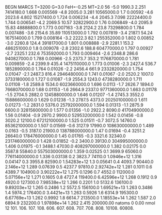 BEGN
MARCS T=3200 G=3.0 FeH=-0.25 MT=2.0
                  56
-5.0 1990.3 2.251 7414180.0 1.668 0.005569 
-4.8 2005.0 3.281 10565000.0 1.7 0.00592 
-4.6 2023.6 4.802 15217400.0 1.724 0.006234 
-4.4 2045.3 7.098 22224400.0 1.744 0.006541 
-4.2 2069.5 10.57 32822900.0 1.76 0.006849 
-4.0 2095.9 15.83 48888800.0 1.773 0.007163 
-3.8 2124.2 23.8 73298800.0 1.784 0.007486 
-3.6 2154.6 35.89 110513000.0 1.792 0.007819 
-3.4 2187.1 54.24 167514000.0 1.799 0.008164 
-3.2 2222.3 82.1 255352000.0 1.802 0.00852 
-3.0 2260.8 124.4 391817000.0 1.801 0.008888 
-2.9 2281.1 153.2 486251000.0 1.8 0.009078 
-2.8 2302.6 188.8 604770000.0 1.797 0.00927 
-2.7 2325.1 232.6 753592000.0 1.793 0.009464 
-2.6 2348.8 286.6 940827000.0 1.788 0.00966 
-2.5 2373.7 353.2 1176870000.0 1.781 0.009859 
-2.4 2399.9 435.4 1475110000.0 1.773 0.01006 
-2.3 2427.4 536.7 1852890000.0 1.764 0.01026 
-2.2 2456.4 661.9 2332820000.0 1.754 0.01047 
-2.1 2487.3 816.4 2946480000.0 1.741 0.01067 
-2.0 2520.2 1007.0 3733180000.0 1.727 0.01087 
-1.9 2554.3 1243.0 4738280000.0 1.711 0.01108 
-1.8 2589.8 1534.0 6023660000.0 1.696 0.0113 
-1.7 2626.7 1894.0 7668070000.0 1.68 0.01153 
-1.6 2664.9 2337.0 9771360000.0 1.663 0.01178 
-1.5 2704.5 2882.0 12458800000.0 1.646 0.01207 
-1.4 2745.3 3552.0 15886600000.0 1.629 0.01238 
-1.3 2787.5 4373.0 20250100000.0 1.611 0.01273 
-1.2 2831.0 5376.0 25792000000.0 1.594 0.01313 
-1.1 2875.9 6600.0 32815600000.0 1.577 0.01356 
-1.0 2922.2 8090.0 41704900000.0 1.56 0.01404 
-0.9 2970.2 9900.0 52953200000.0 1.542 0.01456 
-0.8 3020.2 12100.0 67212100000.0 1.525 0.01511 
-0.7 3072.5 14760.0 85362100000.0 1.507 0.01569 
-0.6 3127.9 17990.0 108630000000.0 1.489 0.0163 
-0.5 3187.0 21900.0 138788000000.0 1.47 0.01694 
-0.4 3251.2 26640.0 178476000000.0 1.45 0.01765 
-0.3 3321.6 32340.0 231746000000.0 1.428 0.01852 
-0.2 3400.0 39130.0 304995000000.0 1.406 0.01975 
-0.1 3488.1 47030.0 408297000000.0 1.382 0.02175 
0.0 3587.8 55840.0 557503000000.0 1.359 0.02525 
0.1 3699.9 65060.0 776114000000.0 1.336 0.03138 
0.2 3823.7 74110.0 1.0946e+12 1.316 0.04147 
0.3 3955.8 82590.0 1.54283e+12 1.3 0.05641 
0.4 4093.7 90440.0 2.146e+12 1.289 0.07639 
0.5 4237.7 97810.0 2.92742e+12 1.281 0.1011 
0.6 4389.7 104900.0 3.90222e+12 1.275 0.1296 
0.7 4552.0 112000.0 5.07156e+12 1.271 0.1605 
0.8 4727.4 119400.0 6.42596e+12 1.268 0.1912 
0.9 4920.0 127300.0 7.98538e+12 1.266 0.2201 
1.0 5132.6 136100.0 9.89203e+12 1.265 0.2486 
1.2 5572.5 156100.0 1.69521e+13 1.263 0.3486 
1.4 5974.2 176400.0 3.4421e+13 1.263 0.5926 
1.6 6314.9 195300.0 6.67769e+13 1.262 0.9992 
1.8 6614.7 213500.0 1.18553e+14 1.262 1.587 
2.0 6894.9 232200.0 1.97898e+14 1.262 2.415 
200000.00
natoms              0      0.00
nmol          12
          101.         106.       107.      108.         606.        607.        608.
          707.         708.       808.    10108.       60808.
